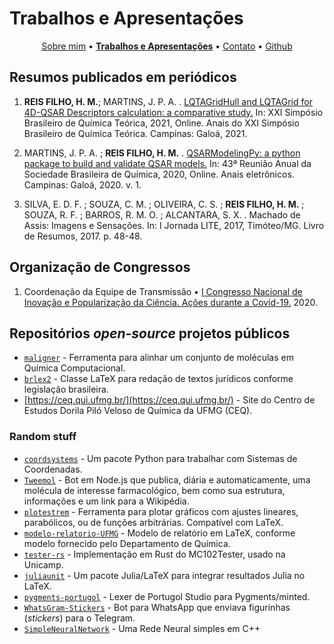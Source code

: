 # Trabalhos e Apresentações
<div style="text-align:center;">
<a href="/bio">Sobre mim</a> &bull;
<a href="/works"><b>Trabalhos e Apresentações</b></a> &bull;
<a href="/contact">Contato</a> &bull;
<a href="https://github.com/hellmrf">Github</a>
</div>

## Resumos publicados em periódicos

1. **REIS FILHO, H. M.**; MARTINS, J. P. A. . [LQTAGridHull and LQTAGrid for 4D-QSAR Descriptors calculation: a comparative study.](https://proceedings.science/sbqt-2021/trabalhos/lqtagridhull-and-lqtagrid-for-4d-qsar-descriptors-calculation-a-comparative-stud?lang=pt-br) In: XXI Simpósio Brasileiro de Química Teórica, 2021, Online. Anais do XXI Simpósio Brasileiro de Química Teórica. Campinas: Galoá, 2021.

2.  MARTINS, J. P. A. ; **REIS FILHO, H. M.** . [QSARModelingPy: a python package to build and validate QSAR models.](https://proceedings.science/rasbq-2020/papers/qsarmodelingpy-a-python-package-to-build-and-validate-qsar-models?lang=en) In: 43ª Reunião Anual da Sociedade Brasileira de Química, 2020, Online. Anais eletrônicos. Campinas: Galoá, 2020. v. 1.

3.  SILVA, E. D. F. ; SOUZA, C. M. ; OLIVEIRA, C. S. ; **REIS FILHO, H. M.** ; SOUZA, R. F. ; BARROS, R. M. O. ; ALCANTARA, S. X. . Machado de Assis: Imagens e Sensações. In: I Jornada LITE, 2017, Timóteo/MG. Livro de Resumos, 2017. p. 48-48.


## Organização de Congressos

1. Coordenação da Equipe de Transmissão &bull; [I Congresso Nacional de Inovação e Popularização da Ciência. Ações durante a Covid-19.](https://repositorio.ufmg.br/bitstream/1843/50717/1/I%20Congresso%20Nacional%20de%20Inova%C3%A7%C3%A3o%20e%20Populariza%C3%A7%C3%A3o%20da%20Ci%C3%AAncia%20a%C3%A7%C3%B5es%20durante%20a%20covid-19.pdf) 2020.


## Repositórios _open-source_ projetos públicos

- [`maligner`](https://github.com/hellmrf/maligner) - Ferramenta para alinhar um conjunto de moléculas em Química Computacional.
- [`brlex2`](https://github.com/hellmrf/brlex2) - Classe LaTeX para redação de textos jurídicos conforme legislação brasileira.
- [https://ceq.qui.ufmg.br/](https://ceq.qui.ufmg.br/) - Site do Centro de Estudos Dorila Piló Veloso de Química da UFMG (CEQ).

### Random stuff
- [`coordsystems`](https://github.com/hellmrf/coordsystems) - Um pacote Python para trabalhar com Sistemas de Coordenadas.
- [`Tweemol`](https://github.com/hellmrf/Tweemol) - Bot em Node.js que publica, diária e automaticamente, uma molécula de interesse farmacológico, bem como sua estrutura, informações e um link para a Wikipédia.
- [`plotestrem`](https://github.com/hellmrf/plotestrem) - Ferramenta para plotar gráficos com ajustes lineares, parabólicos, ou de funções arbitrárias. Compatível com LaTeX.
- [`modelo-relatorio-UFMG`](https://github.com/hellmrf/modelo-relatorio-UFMG) - Modelo de relatório em LaTeX, conforme modelo fornecido pelo Departamento de Química.
- [`tester-rs`](https://github.com/hellmrf/tester-rs) - Implementação em Rust do MC102Tester, usado na Unicamp.
- [`juliaunit`](https://github.com/hellmrf/juliaunit) - Um pacote Julia/LaTeX para integrar resultados Julia no LaTeX.
- [`pygments-portugol`](https://github.com/hellmrf/pygments-portugol) - Lexer de Portugol Studio para Pygments/minted.
- [`WhatsGram-Stickers`](https://github.com/hellmrf/WhatsGram-Stickers) - Bot para WhatsApp que enviava figurinhas (_stickers_) para o Telegram.
- [`SimpleNeuralNetwork`](https://github.com/hellmrf/SimpleNeuralNetwork) - Uma Rede Neural simples em C++
